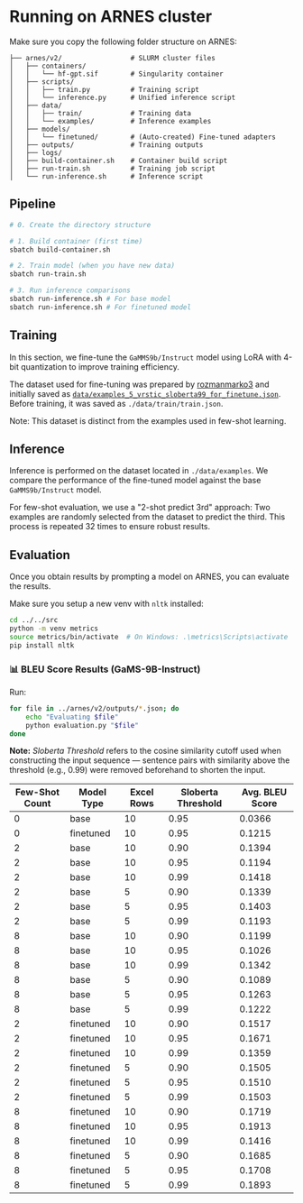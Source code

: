 
# Running on ARNES cluster

Make sure you copy the following folder structure on ARNES:

```none
├── arnes/v2/                 # SLURM cluster files
│   ├── containers/
│   │   └── hf-gpt.sif        # Singularity container
│   ├── scripts/
│   │   ├── train.py          # Training script
│   │   └── inference.py      # Unified inference script
│   ├── data/
│   │   ├── train/            # Training data
│   │   └── examples/         # Inference examples
│   ├── models/
│   │   └── finetuned/        # (Auto-created) Fine-tuned adapters
│   ├── outputs/              # Training outputs
│   ├── logs/
│   ├── build-container.sh    # Container build script
│   ├── run-train.sh          # Training job script
│   └── run-inference.sh      # Inference script
```

## Pipeline

```bash
# 0. Create the directory structure

# 1. Build container (first time)
sbatch build-container.sh

# 2. Train model (when you have new data)
sbatch run-train.sh

# 3. Run inference comparisons
sbatch run-inference.sh # For base model
sbatch run-inference.sh # For finetuned model
```

## Training

In this section, we fine-tune the `GaMMS9b/Instruct` model using LoRA with 4-bit quantization to improve training efficiency.

The dataset used for fine-tuning was prepared by [rozmanmarko3](https://github.com/rozmanmarko3)
 and initially saved as [`data/examples_5_vrstic_sloberta99_for_finetune.json`](../../Data/examples_5_vrstic_sloberta99_for_finetune.json). Before training, it was saved as `./data/train/train.json`.

Note: This dataset is distinct from the examples used in few-shot learning.

## Inference

Inference is performed on the dataset located in `./data/examples`.
We compare the performance of the fine-tuned model against the base `GaMMS9b/Instruct` model.

For few-shot evaluation, we use a "2-shot predict 3rd" approach:
Two examples are randomly selected from the dataset to predict the third. This process is repeated 32 times to ensure robust results.

## Evaluation

Once you obtain results by prompting a model on ARNES, you can evaluate the results.

Make sure you setup a new venv with `nltk` installed:
```bash
cd ../../src
python -m venv metrics
source metrics/bin/activate  # On Windows: .\metrics\Scripts\activate
pip install nltk
```

### 📊 BLEU Score Results (GaMS-9B-Instruct)


Run:
```bash
for file in ../arnes/v2/outputs/*.json; do
    echo "Evaluating $file"
    python evaluation.py "$file"
done
```

**Note:** *Sloberta Threshold* refers to the cosine similarity cutoff used when constructing the input sequence — 
sentence pairs with similarity above the threshold (e.g., 0.99) were removed beforehand to shorten the input.



| Few-Shot Count | Model Type | Excel Rows | Sloberta Threshold | Avg. BLEU Score |
|----------------|------------|------------|---------------------|-----------------|
| 0              | base       | 10         | 0.95                | 0.0366          |
| 0              | finetuned  | 10         | 0.95                | 0.1215          |
| 2              | base       | 10         | 0.90                | 0.1394          |
| 2              | base       | 10         | 0.95                | 0.1194          |
| 2              | base       | 10         | 0.99                | 0.1418          |
| 2              | base       | 5          | 0.90                | 0.1339          |
| 2              | base       | 5          | 0.95                | 0.1403          |
| 2              | base       | 5          | 0.99                | 0.1193          |
| 8              | base       | 10         | 0.90                | 0.1199          |
| 8              | base       | 10         | 0.95                | 0.1026          |
| 8              | base       | 10         | 0.99                | 0.1342          |
| 8              | base       | 5          | 0.90                | 0.1089          |
| 8              | base       | 5          | 0.95                | 0.1263          |
| 8              | base       | 5          | 0.99                | 0.1222          |
| 2              | finetuned  | 10         | 0.90                | 0.1517          |
| 2              | finetuned  | 10         | 0.95                | 0.1671          |
| 2              | finetuned  | 10         | 0.99                | 0.1359          |
| 2              | finetuned  | 5          | 0.90                | 0.1505          |
| 2              | finetuned  | 5          | 0.95                | 0.1510          |
| 2              | finetuned  | 5          | 0.99                | 0.1503          |
| 8              | finetuned  | 10         | 0.90                | 0.1719          |
| 8              | finetuned  | 10         | 0.95                | 0.1913          |
| 8              | finetuned  | 10         | 0.99                | 0.1416          |
| 8              | finetuned  | 5          | 0.90                | 0.1685          |
| 8              | finetuned  | 5          | 0.95                | 0.1708          |
| 8              | finetuned  | 5          | 0.99                | 0.1893          |
